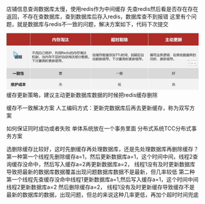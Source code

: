 店铺信息查询数据库太慢，使用redis作为中间缓存
先查redis然后看是否存在存在返回，不存在查数据库，查到数据库后存入redis，数据库查不到报错
这里有个问题，就是数据库与redis不一致的问题，解决方案如下，代码下次提交

![img_3.png](img_3.png)
缓存更新策略，建议主动更新数据库数据的时候把redis缓存删除

缓存不一致解决方案
人工编码方式：更新完数据库后再去更新缓存，称为双写方案

如何保证同时成功或者失败
单体系统放在一个事务里面
分布式系统TCC分布式事务方案

选删除缓存比较好，这时先删缓存再处理数据库，还是先处理数据库再删除缓存？
第一种第一个线程先删除缓存a=1，然后更新数据库a=1，这个时间中间，线程2查询缓存没命中，然后写入缓存a=2再更新数据库a=2，
线程1没有及时更新数据库导致把最新的数据库数据覆盖出现问题数据库数据不是最新，但几率较低
第二种第一个线程先查缓存没命中线程1更新数据库a=1,然后写入缓存a=1，这个时间中间线程2更新数据库a=2 然后删除缓存a=2，
线程1没有及时更新缓存导致缓存不是最新的数据库的数据，出现问题，但总的来说这种几率更低，再加个超时时间兜底

